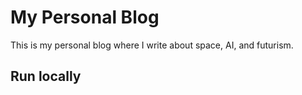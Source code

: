 # My Personal Blog

This is my personal blog where I write about space, AI, and futurism.

## Run locally
